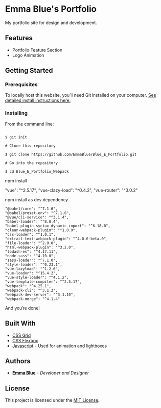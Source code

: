 # Emma Blue's Portfolio 

My portfolio site for design and development. 

## Features

* Portfolio Feature Section
* Logo Animation

## Getting Started

### Prerequisites

To locally host this website, you’ll need Git installed on your computer.
[See detailed install instructions here.](https://gist.github.com/derhuerst/1b15ff4652a867391f03)

### Installing

From the command line:

```# Initialize git

$ git init

# Clone this repository

$ git clone https://github.com/EmmaBlue/Blue_E_Portfolio.git

# Go into the repository

$ cd Blue_E_Portfolio_Webpack

```

npm install  

"vue": "^2.5.17",
"vue-clazy-load": "^0.4.2",
"vue-router": "^3.0.2"

npm install as dev dependency

    "@babel/core": "^7.1.6",
    "@babel/preset-env": "^7.1.6",
    "@vue/cli-service": "^3.1.4",
    "babel-loader": "^8.0.4",
    "babel-plugin-syntax-dynamic-import": "^6.18.0",
    "clean-webpack-plugin": "^1.0.0",
    "css-loader": "^1.0.1",
    "extract-text-webpack-plugin": "^4.0.0-beta.0",
    "file-loader": "^2.0.0",
    "html-webpack-plugin": "^3.2.0",
    "lodash-es": "^4.17.11",
    "node-sass": "^4.10.0",
    "sass-loader": "^7.1.0",
    "style-loader": "^0.23.1",
    "vue-lazyload": "^1.2.6",
    "vue-loader": "^15.4.2",
    "vue-style-loader": "^4.1.2",
    "vue-template-compiler": "^2.5.17",
    "webpack": "^4.25.1",
    "webpack-cli": "^3.1.2",
    "webpack-dev-server": "^3.1.10",
    "webpack-merge": "^4.1.4"


And you’re done!

## Built With

* [CSS Grid](https://cssreference.io/css-grid/)
* [CSS Flexbox](https://cssreference.io/flexbox/)  
* [Javascript](https://www.javascript.com/) - Used for animation and lightboxes

## Authors

* [**Emma Blue**](https://github.com/EmmaBlue) - *Developer and Designer*

## License

This project is licensed under the [MIT License](https://opensource.org/licenses/MIT/).
